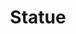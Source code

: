 ---
pid: MX107
title: Statue
location_transcription: City Hall
zipcode: '19139'
outside_phl: 
neighborhood: Walnut Hill
age: '28'
age_range: 20-29
instagram: 
image_file_name: MX_107.jpg
proposal_transcription: Barach Obama Statue
topic: Figure,Politics
topic_summary: 0, 0
type: Sculpture Statue
keywords_other: obama, barack obama, president
credit: 
image_labels: 
twitter: 
facebook: 
permalink: "/monuments/mx107/"
layout: item-page
---